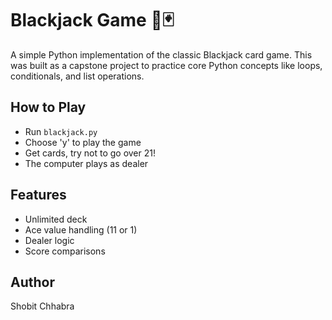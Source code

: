 # Blackjack Game 🎲🃏

A simple Python implementation of the classic Blackjack card game. This was built as a capstone project to practice core Python concepts like loops, conditionals, and list operations.

## How to Play
- Run `blackjack.py`
- Choose 'y' to play the game
- Get cards, try not to go over 21!
- The computer plays as dealer

## Features
- Unlimited deck
- Ace value handling (11 or 1)
- Dealer logic
- Score comparisons

## Author
Shobit Chhabra
